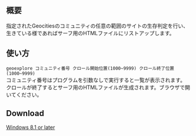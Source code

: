 ## 概要
指定されたGeocitiesのコミュニティの任意の範囲のサイトの生存判定を行い、生きている様であればサーフ用のHTMLファイルにリストアップします。  

## 使い方
`geoexplore コミュニティ番号 クロール開始位置(1000~9999) クロール終了位置(1000~9999)`  
コミュニティ番号はプログラムを引数なしで実行すると一覧が表示されます。  
クロールが終了するとサーフ用のHTMLファイルが生成されます。ブラウザで開いてください。

## Download
[Windows 8.1 or later](https://github.com/marionette-of-u/GeocitiesExplore/blob/master/bin/geoexplore.exe?raw=true)
